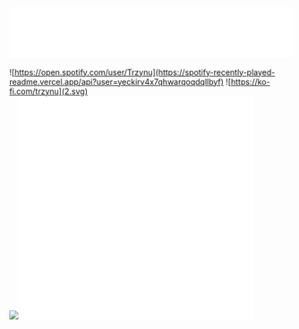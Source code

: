 ![](1.svg)

![https://open.spotify.com/user/Trzynu](https://spotify-recently-played-readme.vercel.app/api?user=yeckirv4x7qhwarqoqdqllbyf)
![https://ko-fi.com/trzynu](2.svg)
</br>
<img src="https://quotes-github-readme.vercel.app/api?type=horizontal&theme=dark" width="610px"/>
![](3.svg)
